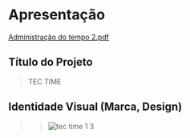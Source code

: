 # Apresentação

[Administração do tempo 2.pdf](https://github.com/ICEI-PUC-Minas-PPLCC-TI/tiaw-ppl-cc-m-20212-adm-do-tempo-2/files/7275086/Administracao.do.tempo.2.pdf)

## Título do Projeto
> TEC TIME

## Identidade Visual (Marca, Design)
>> ![tec time 1 3](https://user-images.githubusercontent.com/89420964/135784331-72ab81ca-e2b8-4f52-b4d1-ce3b997ff453.png)

